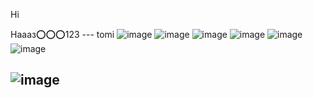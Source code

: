 Hi


Наааз⭕️⭕️⭕️123
--- tomi
![image](https://user-images.githubusercontent.com/78643530/111818474-678df680-8909-11eb-850b-e80b119f68b2.png)
![image](https://user-images.githubusercontent.com/78643530/111819003-09154800-890a-11eb-915d-cc9e7ba6f080.png)
![image](https://user-images.githubusercontent.com/78643530/111819084-22b68f80-890a-11eb-8189-0d61bec2d45c.png)
![image](https://user-images.githubusercontent.com/78643530/111819135-33670580-890a-11eb-9de6-4f1511795f46.png)
![image](https://user-images.githubusercontent.com/78643530/111819168-3d890400-890a-11eb-8e37-98941a5b8b3d.png)
![image](https://user-images.githubusercontent.com/78643530/111819220-4b3e8980-890a-11eb-820f-6a49faf8bfdc.png)

![image](https://user-images.githubusercontent.com/78643530/111819271-585b7880-890a-11eb-914a-351cefb6d3be.png)
---
